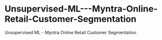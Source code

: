 # Unsupervised-ML---Myntra-Online-Retail-Customer-Segmentation
Unsupervised ML - Myntra Online Retail Customer Segmentation
